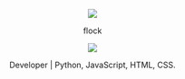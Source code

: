 <p align="center">  
<img src="https://cdn.discordapp.com/attachments/934199186704969868/936787042036232192/6689dc331be27e66349ce9a4d15ddff3.gif">
</p>
<p align="center">
    flock
<p align="center">  
<img src="[https://komarev.com/ghpvc/?username=ilyvitali&color=grey](https://gpvc.arturio.dev/ilyvitali)">
<p align="center">
Developer | Python, JavaScript, HTML, CSS.
<p align="center">
